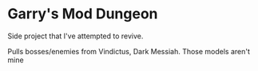 # Garry's Mod Dungeon

Side project that I've attempted to revive.

Pulls bosses/enemies from Vindictus, Dark Messiah. Those models aren't mine